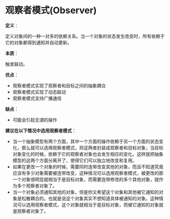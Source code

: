 # 观察者模式(Observer)

**定义**：

定义对象间的一种一对多的依赖关系。当一个对象的状态发生改变时，所有依赖于它的对象都得到通知并自动更新。

**本质**：

触发联动。

**优点**：

- 观察者模式实现了观察者和目标之间的抽象耦合
- 观察者模式实现了动态联动
- 观察者模式支持广播通信

**缺点**：

- 可能会引起无谓的操作

**建议在以下情况中选用观察者模式**：

- 当一个抽象模型有两个方面，其中一个方面的操作依赖于另一个方面的状态变化，那么就可以选用观察者模式，将这两者封装成观察者和目标对象，当目标对象变化的时候，依赖于它的观察者对象也会发生相应的变化。这样就把抽象模型的这两个方面分离开了，使得它们可以独立地改变和复用。
- 如果在更改一个对象的时候，需要同时连带改变其他的对象，而且不知道究竟应该有多少对象需要被连带改变，这种情况可以选用观察者模式，被更改的那一个对象很明显就相当于是目标对象，而需要连带修改的多个其他对象，就作为多个观察者对象了。
- 当一个对象必须通知其他的对象，但是你又希望这个对象和其他被它通知的对象是松散耦合的。也就是说这个对象其实不想知道具体被通知的对象。这种情况可以选用观察者模式，这个对象就相当于是目标对象，而被它通知的对象就是观察者对象了。

